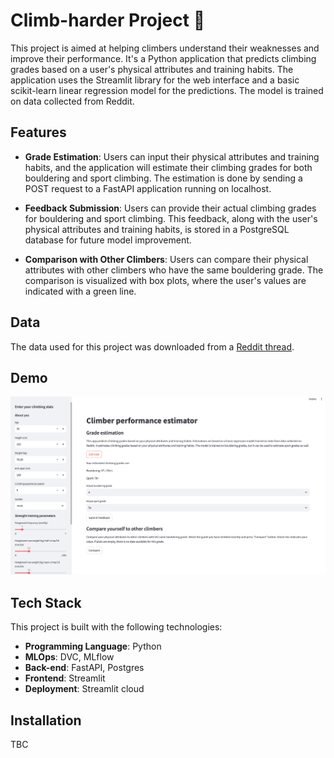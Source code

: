 # Climb-harder Project :climbing:

This project is aimed at helping climbers understand their weaknesses and improve their performance. It's a Python application that predicts climbing grades based on a user's physical attributes and training habits. The application uses the Streamlit library for the web interface and a basic scikit-learn linear regression model for the predictions. The model is trained on data collected from Reddit.

## Features

- **Grade Estimation**: Users can input their physical attributes and training habits, and the application will estimate their climbing grades for both bouldering and sport climbing. The estimation is done by sending a POST request to a FastAPI application running on localhost.

- **Feedback Submission**: Users can provide their actual climbing grades for bouldering and sport climbing. This feedback, along with the user's physical attributes and training habits, is stored in a PostgreSQL database for future model improvement.

- **Comparison with Other Climbers**: Users can compare their physical attributes with other climbers who have the same bouldering grade. The comparison is visualized with box plots, where the user's values are indicated with a green line.

## Data

The data used for this project was downloaded from a [Reddit thread](https://www.reddit.com/r/climbharder/comments/gi7v2k/rquest_climbing_specific_datasets/).

## Demo

![Demo Image](images/interface_demo.png)

## Tech Stack

This project is built with the following technologies:

- **Programming Language**: Python
- **MLOps**: DVC, MLflow
- **Back-end**: FastAPI, Postgres 
- **Frontend**: Streamlit
- **Deployment**: Streamlit cloud

## Installation

TBC
